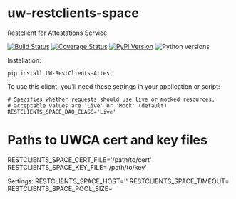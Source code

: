 # uw-restclients-space
Restclient for Attestations Service

[![Build Status](https://github.com/uw-it-aca/uw-restclients-space/workflows/tests/badge.svg?branch=main)](https://github.com/uw-it-aca/uw-restclients-space/actions)
[![Coverage Status](https://coveralls.io/repos/github/uw-it-aca/uw-restclients-space/badge.svg?branch=main)](https://coveralls.io/github/uw-it-aca/uw-restclients-space?branch=main)
[![PyPi Version](https://img.shields.io/pypi/v/uw-restclients-space.svg)](https://pypi.python.org/pypi/uw-restclients-space)
![Python versions](https://img.shields.io/pypi/pyversions/uw-restclients-space.svg)

Installation:

    pip install UW-RestClients-Attest

To use this client, you'll need these settings in your application or script:

    # Specifies whether requests should use live or mocked resources,
    # acceptable values are 'Live' or 'Mock' (default)
    RESTCLIENTS_SPACE_DAO_CLASS='Live'

# Paths to UWCA cert and key files
RESTCLIENTS_SPACE_CERT_FILE='/path/to/cert'
RESTCLIENTS_SPACE_KEY_FILE='/path/to/key'

Settings:
    RESTCLIENTS_SPACE_HOST=''
    RESTCLIENTS_SPACE_TIMEOUT=
    RESTCLIENTS_SPACE_POOL_SIZE=
